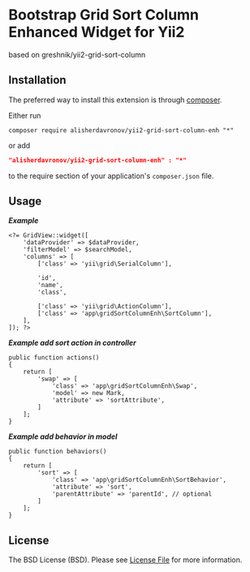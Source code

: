 Bootstrap Grid Sort Column Enhanced Widget for Yii2
====================================
based on greshnik/yii2-grid-sort-column

Installation
------------
The preferred way to install this extension is through [composer](http://getcomposer.org/download/).

Either run

```
composer require alisherdavronov/yii2-grid-sort-column-enh "*"
```
or add

```json
"alisherdavronov/yii2-grid-sort-column-enh" : "*"
```

to the require section of your application's `composer.json` file.

Usage
-----

***Example***

```
<?= GridView::widget([
    'dataProvider' => $dataProvider,
    'filterModel' => $searchModel,
    'columns' => [
        ['class' => 'yii\grid\SerialColumn'],

        'id',
        'name',
        'class',

        ['class' => 'yii\grid\ActionColumn'],
        ['class' => 'app\gridSortColumnEnh\SortColumn'],
    ],
]); ?>
```  
***Example add sort action in controller***

```  
public function actions()
{
    return [
        'swap' => [
            'class' => 'app\gridSortColumnEnh\Swap',
            'model' => new Mark,
            'attribute' => 'sortAttribute',
        ]
    ];
}
```

***Example add behavior in model***

```
public function behaviors()
{
    return [
        'sort' => [
            'class' => 'app\gridSortColumnEnh\SortBehavior',
            'attribute' => 'sort',
            'parentAttribute' => 'parentId', // optional
        ]
    ];
}
```

License
-------

The BSD License (BSD). Please see [License File](LICENSE.md) for more information.